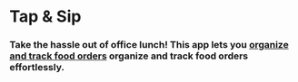 # Tap & Sip 

### Take the hassle out of office lunch! This app lets you **<a href="https://neko12377.github.io/Beverage-Ordering/" target="_blank">organize and track food orders</a>** organize and track food orders effortlessly.
